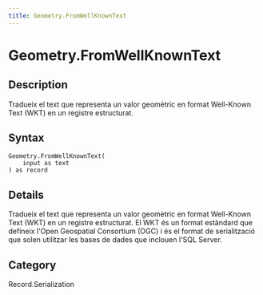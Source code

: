```yaml
---
title: Geometry.FromWellKnownText
---
```


# Geometry.FromWellKnownText


## Description

Tradueix el text que representa un valor geomètric en format Well-Known Text (WKT) en un registre estructurat.


## Syntax

```powerquery
Geometry.FromWellKnownText(
    input as text
) as record
```


## Details

Tradueix el text que representa un valor geomètric en format Well-Known Text (WKT) en un registre estructurat. El WKT és un format estàndard que defineix l'Open Geospatial Consortium (OGC) i és el format de serialització que solen utilitzar les bases de dades que inclouen l'SQL Server.



## Category
Record.Serialization
